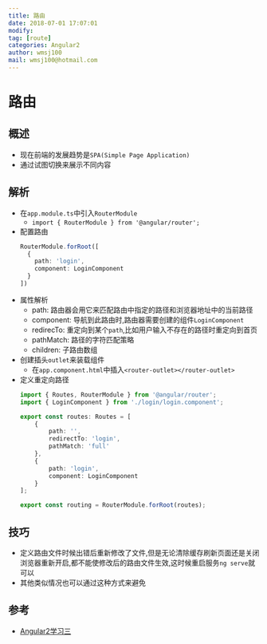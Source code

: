 ```yaml
---
title: 路由 
date: 2018-07-01 17:07:01	
modify: 
tag: [route]
categories: Angular2 
author: wmsj100
mail: wmsj100@hotmail.com
---
```


# 路由

## 概述
- 现在前端的发展趋势是`SPA(Simple Page Application)`
- 通过试图切换来展示不同内容

## 解析
- 在`app.module.ts`中引入`RouterModule`
	- `import { RouterModule } from '@angular/router';`
- 配置路由
	```ts
	RouterModule.forRoot([
      {
        path: 'login',
        component: LoginComponent
      }
    ])
	```
- 属性解析
	- path: 路由器会用它来匹配路由中指定的路径和浏览器地址中的当前路径
	- component: 导航到此路由时,路由器需要创建的组件`LoginComponent`
	- redirecTo: 重定向到某个`path`,比如用户输入不存在的路径时重定向到首页
	- pathMatch: 路径的字符匹配策略
	- children: 子路由数组
- 创建插头`outlet`来装载组件
	- 在`app.component.html`中插入`<router-outlet></router-outlet>`
- 定义重定向路径
	```ts
	import { Routes, RouterModule } from '@angular/router';
	import { LoginComponent } from './login/login.component';

	export const routes: Routes = [
		{
			path: '',
			redirectTo: 'login',
			pathMatch: 'full'
		},
		{
			path: 'login',
			component: LoginComponent
		}
	];

	export const routing = RouterModule.forRoot(routes);
	```

## 技巧
- 定义路由文件时候出错后重新修改了文件,但是无论清除缓存刷新页面还是关闭浏览器重新开启,都不能使修改后的路由文件生效,这时候重启服务`ng serve`就可以
- 其他类似情况也可以通过这种方式来避免


## 参考
- [Angular2学习三](https://www.jianshu.com/p/86c6249a2069)

